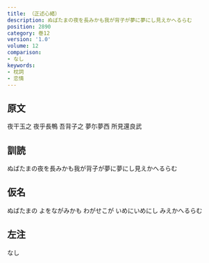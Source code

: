```yaml
---
title: （正述心緒）
description: ぬばたまの夜を長みかも我が背子が夢に夢にし見えかへるらむ
position: 2890
category: 巻12
version: '1.0'
volume: 12
comparison:
- なし
keywords:
- 枕詞
- 恋情
---
```


## 原文

夜干玉之 夜乎長鴨 吾背子之 夢尓夢西 所見還良武

## 訓読

ぬばたまの夜を長みかも我が背子が夢に夢にし見えかへるらむ

## 仮名

ぬばたまの よをながみかも わがせこが いめにいめにし みえかへるらむ

## 左注

なし
